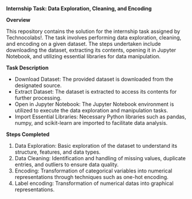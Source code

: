 **Internship Task: Data Exploration, Cleaning, and Encoding**

**Overview**

This repository contains the solution for the internship task assigned by Technocolabs!. The task involves performing data exploration, cleaning, and encoding on a given dataset. The steps undertaken include downloading the dataset, extracting its contents, opening it in Jupyter Notebook, and utilizing essential libraries for data manipulation.

**Task Description**
- Download Dataset: The provided dataset is downloaded from the designated source.
- Extract Dataset: The dataset is extracted to access its contents for further processing.
- Open in Jupyter Notebook: The Jupyter Notebook environment is utilized to execute the data exploration and manipulation tasks.
- Import Essential Libraries: Necessary Python libraries such as pandas, numpy, and scikit-learn are imported to facilitate data analysis.

**Steps Completed**
1. Data Exploration: Basic exploration of the dataset to understand its structure, features, and data types.
2. Data Cleaning: Identification and handling of missing values, duplicate entries, and outliers to ensure data quality.
3. Encoding: Transformation of categorical variables into numerical representations through techniques such as one-hot encoding.
4. Label encoding: Transformation of numerical datas into graphical representations.

